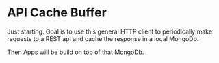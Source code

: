 # API Cache Buffer

Just starting.  Goal is to use this general HTTP client to periodically make requests to a REST api
and cache the response in a local MongoDb.

Then Apps will be build on top of that MongoDb.
